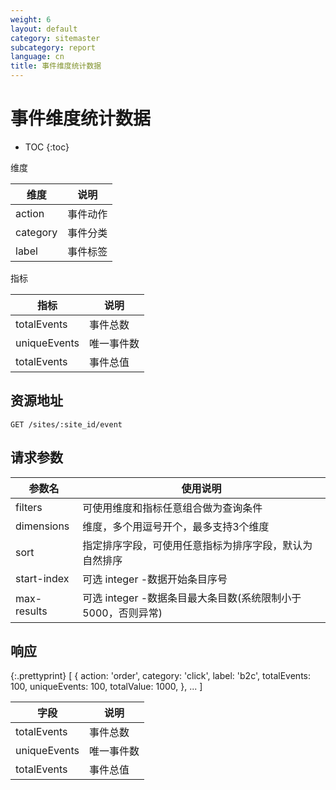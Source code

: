 ```yaml
---
weight: 6
layout: default
category: sitemaster
subcategory: report
language: cn
title: 事件维度统计数据
---
```


# 事件维度统计数据

* TOC
{:toc}

维度

| 维度     | 说明     |
|----------|----------|
| action   | 事件动作 |
| category | 事件分类 |
| label    | 事件标签 |


指标

| 指标         | 说明       |
|--------------|------------|
| totalEvents  | 事件总数   |
| uniqueEvents | 唯一事件数 |
| totalEvents  | 事件总值   |

## 资源地址

    GET /sites/:site_id/event

## 请求参数

| 参数名      | 使用说明                                                     |
|-------------|--------------------------------------------------------------|
| filters     | 可使用维度和指标任意组合做为查询条件                         |
| dimensions  | 维度，多个用逗号开个，最多支持3个维度                        |
| sort        | 指定排序字段，可使用任意指标为排序字段，默认为自然排序       |
| start-index | 可选 integer -数据开始条目序号                               |
| max-results | 可选 integer -数据条目最大条目数(系统限制小于5000，否则异常) |

## 响应

{:.prettyprint}
    [
        {
            action: 'order',
            category: 'click',
            label: 'b2c',
            totalEvents: 100,
            uniqueEvents: 100,
            totalValue: 1000,
        },
        ...
    ]


| 字段         | 说明       |
|--------------|------------|
| totalEvents  | 事件总数   |
| uniqueEvents | 唯一事件数 |
| totalEvents  | 事件总值   |
